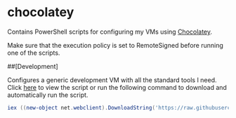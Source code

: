 # chocolatey
Contains PowerShell scripts for configuring my VMs using [Chocolatey](https://chocolatey.org/).

Make sure that the execution policy is set to RemoteSigned before running one of the scripts.

##[Development] 

Configures a generic development VM with all the standard tools I need. Click [here](https://github.com/pbevis/chocolatey/blob/master/dev.ps1) to view the script or run the following command to download and automatically run the script.
```powershell
iex ((new-object net.webclient).DownloadString('https://raw.githubusercontent.com/pbevis/chocolatey/master/dev.ps1'))
```
